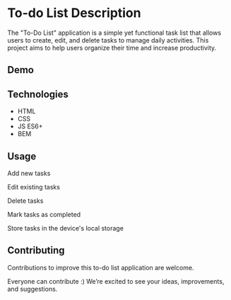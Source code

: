 # To-do List Description

The "To-Do List" application is a simple yet functional task list that allows users to create, edit, and delete tasks to manage daily activities. This project aims to help users organize their time and increase productivity.

## Demo


## Technologies

  - HTML
  - CSS
  - JS ES6+
  - BEM

## Usage

Add new tasks

Edit existing tasks

Delete tasks

Mark tasks as completed

Store tasks in the device's local storage

## Contributing

Contributions to improve this to-do list application are welcome. 

Everyone can contribute :) We’re excited to see your ideas, improvements, and suggestions.
